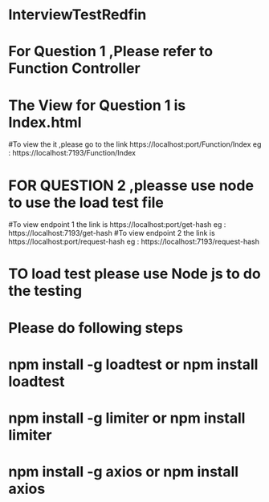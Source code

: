 # InterviewTestRedfin

# For Question 1 ,Please refer to Function Controller
# The View for Question 1 is Index.html
#To view the it ,please go to the link https://localhost:port/Function/Index eg : https://localhost:7193/Function/Index



# FOR QUESTION 2 ,pleasse use node to use the load test file
#To view endpoint 1 the link is https://localhost:port/get-hash eg : https://localhost:7193/get-hash
#To view endpoint 2 the link is https://localhost:port/request-hash eg : https://localhost:7193/request-hash
# TO load  test please use Node js to do the testing
# Please do following steps
# npm install -g loadtest or  npm install loadtest 
# npm install -g limiter or  npm install limiter 
# npm install -g axios or  npm install axios 
